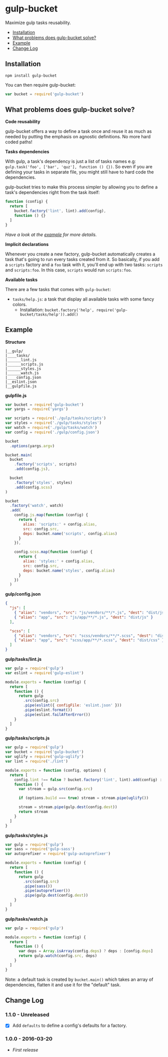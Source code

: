 # gulp-bucket

Maximize gulp tasks reusability.

* [Installation](#installation)
* [What problems does gulp-bucket solve?](#what-problems-does-gulp-bucket-solve)
* [Example](#example)
* [Change Log](#change-log)

## Installation

```
npm install gulp-bucket
```

You can then require gulp-bucket:

```javascript
var bucket = require('gulp-bucket')
```

## What problems does gulp-bucket solve?

**Code reusability**

gulp-bucket offers a way to define a task once and reuse it as much as needed by putting the emphasis on agnostic definitions.
No more hard coded paths!

**Tasks dependencies**

With gulp, a task's dependency is just a list of tasks names e.g: `gulp.task('foo', ['bar', 'quz'], function () {})`.
So even if you are defining your tasks in separate file, you might still have to hard code the dependencies.

gulp-bucket tries to make this process simpler by allowing you to define a task's dependencies right from the task itself:

```javascript
function (config) {
  return [
    bucket.factory('lint', lint).add(config),
    function () {}
  ]
}
```

*Have a look at the [example](#example) for more details.*

**Implicit declarations**

Whenever you create a new factory, gulp-bucket automatically creates a task that's going to run every tasks created from it.
So basically, if you add a `scripts` factory and a `foo` task with it, you'll end up with two tasks: `scripts` and `scripts:foo`.
In this case, `scripts` would run `scripts:foo`.

**Available tasks**

There are a few tasks that comes with `gulp-bucket`:

* `tasks/help.js`: a task that display all available tasks with some fancy colors.
  * Installation: `bucket.factory('help', require('gulp-bucket/tasks/help')).add()`

## Example

**Structure**

```
|__gulp/
|____tasks/
|______lint.js
|______scripts.js
|______styles.js
|______watch.js
|____config.json
|__eslint.json
|__gulpfile.js
```

**gulpfile.js**

```javascript
var bucket = require('gulp-bucket')
var yargs = require('yargs')

var scripts = require('./gulp/tasks/scripts')
var styles = require('./gulp/tasks/styles')
var watch = require('./gulp/tasks/watch')
var config = require('./gulp/config.json')

bucket
  .options(yargs.argv)

bucket.main(
  bucket
    .factory('scripts', scripts)
    .add(config.js),

  bucket
    .factory('styles', styles)
    .add(config.scss)
)

bucket
  .factory('watch', watch)
  .add(
    config.js.map(function (config) {
      return {
        alias: 'scripts:' + config.alias,
        src: config.src,
        deps: bucket.name('scripts', config.alias)
      }
    }),

    config.scss.map(function (config) {
      return {
        alias: 'styles:' + config.alias,
        src: config.src,
        deps: bucket.name('styles', config.alias)
      }
    })
  )
```

**gulp/config.json**

```json
{
  "js": [
    { "alias": "vendors", "src": "js/vendors/**/*.js", "dest": "dist/js", "lint": false },
    { "alias": "app", "src": "js/app/**/*.js", "dest": "dist/js" }
  ],

  "scss": [
    { "alias": "vendors", "src": "scss/vendors/**/*.scss", "dest": "dist/css" },
    { "alias": "app", "src": "scss/app/**/*.scss", "dest": "dist/css" }
  ]
}
```

**gulp/tasks/lint.js**

```javascript
var gulp = require('gulp')
var eslint = require('gulp-eslint')

module.exports = function (config) {
  return [
    function () {
      return gulp
        .src(config.src)
        .pipe(eslint({ configFile: 'eslint.json' }))
        .pipe(eslint.format())
        .pipe(eslint.failAfterError())
    }
  ]
}
```

**gulp/tasks/scripts.js**

```javascript
var gulp = require('gulp')
var bucket = require('gulp-bucket')
var uglify = require('gulp-uglify')
var lint = require('./lint')

module.exports = function (config, options) {
  return [
    config.lint !== false ? bucket.factory('lint', lint).add(config) : null,
    function () {
      var stream = gulp.src(config.src)

      if (options.build === true) stream = stream.pipe(uglify())

      stream = stream.pipe(gulp.dest(config.dest))
      return stream
    }
  ]
}
```

**gulp/tasks/styles.js**

```javascript
var gulp = require('gulp')
var sass = require('gulp-sass')
var autoprefixer = require('gulp-autoprefixer')

module.exports = function (config) {
  return [
    function () {
      return gulp
        .src(config.src)
        .pipe(sass())
        .pipe(autoprefixer())
        .pipe(gulp.dest(config.dest))
    }
  ]
}
```

**gulp/tasks/watch.js**

```javascript
var gulp = require('gulp')

module.exports = function (config) {
  return [
    function () {
      var deps = Array.isArray(config.deps) ? deps : [config.deps]
      return gulp.watch(config.src, deps)
    }
  ]
}
```

Note: a default task is created by `bucket.main()` which takes an array of dependencies, flatten it and use it for the "default" task.

## Change Log

### 1.1.0 - Unreleased

* [x] Add `defaults` to define a config's defaults for a factory.

### 1.0.0 - 2016-03-20

* *First release*
